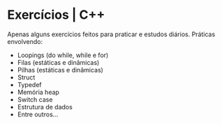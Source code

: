 # Exercícios | C++

Apenas alguns exercícios feitos para praticar e estudos diários.
Práticas envolvendo:

* Loopings (do while, while e for)
* Filas (estáticas e dinâmicas)
* Pilhas (estáticas e dinâmicas)
* Struct
* Typedef
* Memória heap
* Switch case
* Estrutura de dados
* Entre outros...
